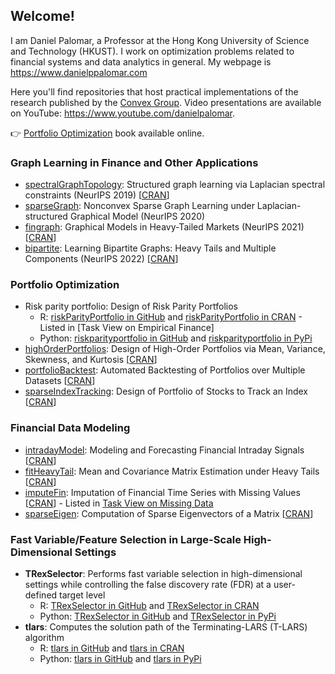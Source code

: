 ## Welcome!

I am Daniel Palomar, a Professor at the Hong Kong University of Science and Technology (HKUST). I work on optimization problems related to financial systems and data analytics in general. My webpage is https://www.danielppalomar.com

Here you'll find repositories that host practical implementations of the research published by the [Convex Group](https://www.danielppalomar.com/group/).
Video presentations are available on YouTube: https://www.youtube.com/danielpalomar.

👉 [Portfolio Optimization](https://portfoliooptimizationbook.com/) book available online.


### Graph Learning in Finance and Other Applications
* [spectralGraphTopology](https://github.com/convexfi/spectralGraphTopology): Structured graph learning via Laplacian spectral constraints (NeurIPS 2019) [[CRAN](https://cran.r-project.org/package=spectralGraphTopology)]
* [sparseGraph](https://github.com/convexfi/sparseGraph): Nonconvex Sparse Graph Learning under Laplacian-structured Graphical Model (NeurIPS 2020)
* [fingraph](https://github.com/convexfi/fingraph): Graphical Models in Heavy-Tailed Markets (NeurIPS 2021) [[CRAN](https://CRAN.R-project.org/package=fingraph)]
* [bipartite](https://github.com/convexfi/bipartite): Learning Bipartite Graphs: Heavy Tails and Multiple Components (NeurIPS 2022) [[CRAN](https://CRAN.R-project.org/package=finbipartite)]


### Portfolio Optimization
* Risk parity portfolio: Design of Risk Parity Portfolios
  - R: [riskParityPortfolio in GitHub](https://github.com/dppalomar/riskParityPortfolio) and [riskParityPortfolio in CRAN](https://cran.r-project.org/package=riskParityPortfolio) - Listed in [Task View on Empirical Finance]
  - Python: [riskparityportfolio in GitHub](https://github.com/convexfi/riskparity.py) and [riskparityportfolio in PyPi](https://pypi.org/project/riskparityportfolio/)
* [highOrderPortfolios](https://github.com/dppalomar/highOrderPortfolios): Design of High-Order Portfolios via Mean, Variance, Skewness, and Kurtosis [[CRAN](https://cran.r-project.org/package=highOrderPortfolios)]
* [portfolioBacktest](https://github.com/dppalomar/portfolioBacktest): Automated Backtesting of Portfolios over Multiple Datasets [[CRAN](https://cran.r-project.org/package=portfolioBacktest)]
* [sparseIndexTracking](https://github.com/dppalomar/sparseIndexTracking): Design of Portfolio of Stocks to Track an Index [[CRAN](https://cran.r-project.org/package=sparseIndexTracking)]


### Financial Data Modeling

* [intradayModel](https://github.com/convexfi/intradayModel): Modeling and Forecasting Financial Intraday Signals [[CRAN](https://cran.r-project.org/package=intradayModel)]
* [fitHeavyTail](https://github.com/convexfi/fitHeavyTail): Mean and Covariance Matrix Estimation under Heavy Tails [[CRAN](https://cran.r-project.org/package=fitHeavyTail)]
* [imputeFin](https://github.com/dppalomar/imputeFin): Imputation of Financial Time Series with Missing Values [[CRAN](https://cran.r-project.org/package=imputeFin)] - Listed in [Task View on Missing Data](https://cran.r-project.org/web/views/MissingData.html)
* [sparseEigen](https://github.com/dppalomar/sparseEigen): Computation of Sparse Eigenvectors of a Matrix [[CRAN](https://cran.r-project.org/package=sparseEigen)]


### Fast Variable/Feature Selection in Large-Scale High-Dimensional Settings

* **TRexSelector**: Performs fast variable selection in high-dimensional settings while controlling the false discovery rate (FDR) at a user-defined target level
  - R: [TRexSelector in GitHub](https://github.com/jasinmachkour/TRexSelector) and [TRexSelector in CRAN](https://cran.r-project.org/package=TRexSelector)
  - Python: [TRexSelector in GitHub](https://github.com/ArnauVilella/TRexSelector-python) and [TRexSelector in PyPi](https://pypi.org/project/trexselector/) 
* **tlars**: Computes the solution path of the Terminating-LARS (T-LARS) algorithm
  - R: [tlars in GitHub](https://github.com/jasinmachkour/tlars) and [tlars in CRAN](https://cran.r-project.org/package=tlars)
  - Python: [tlars in GitHub](https://github.com/ArnauVilella/tlars-python) and [tlars in PyPi](https://pypi.org/project/tlars/)
